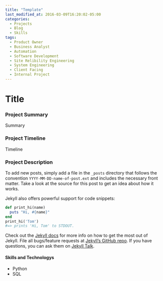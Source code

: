 ```yaml
---
title: "Template"
last_modified_at: 2016-03-09T16:20:02-05:00
categories:
  - Projects
  - Blog
  - Skills
tags:
  - Product Owner
  - Business Analyst
  - Automation
  - Software Development
  - Site Relibility Engineering
  - System Engineering
  - Client Facing
  - Internal Project
---
```

# Title
### Project Summary
Summary 

### Project Timeline
Timeline

### Project Description
To add new posts, simply add a file in the `_posts` directory that follows the convention `YYYY-MM-DD-name-of-post.ext` and includes the necessary front matter. Take a look at the source for this post to get an idea about how it works.

Jekyll also offers powerful support for code snippets:

```ruby
def print_hi(name)
  puts "Hi, #{name}"
end
print_hi('Tom')
#=> prints 'Hi, Tom' to STDOUT.
```

Check out the [Jekyll docs][jekyll-docs] for more info on how to get the most out of Jekyll. File all bugs/feature requests at [Jekyll’s GitHub repo][jekyll-gh]. If you have questions, you can ask them on [Jekyll Talk][jekyll-talk].

[jekyll-docs]: https://jekyllrb.com/docs/home
[jekyll-gh]:   https://github.com/jekyll/jekyll
[jekyll-talk]: https://talk.jekyllrb.com/


#### Skills and Technologys
- Python
- SQL 